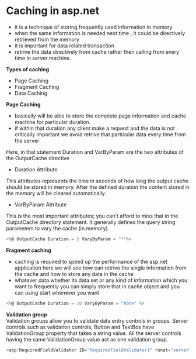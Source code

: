 # Caching in asp.net
  - it is a technique of storing frequently used information in memory
  - when the same information is needed next time , it could be directively retrieved from the memory
  - it is important for data related transaction
  - retrive the data directively from cache rather then calling from every time in server machine.
  
    
**Types of caching**
- Page Caching
- Fragment Caching
- Data Caching

**Page Caching**
- basically will be able to store the complete page information and cache machine for particular duration.
- if within that duration any client make a request  and the data is not critically  important we avoid retrive that particular data every time  from the server


Here, in that statement Duration and VarByParam are the two attributes of the OutputCache directive

- Duration Attribute

This attributes represents the time in seconds of how long the output cache should be stored in memory. After the defined duration the content stored in the memory will be cleared automatically.

- VarByParam Attribute

This is the most important attributes; you can't afford to miss that in the OutputCache directory statement. It generally defines the query string parameters to vary the cache (in memory).

```C#
<%@ OutputCache Duration = 5 VaryByParam = "*"%>  

```
**Fragment caching**
- caching is required  to speed up the performance of the asp.net application here we will see how can retrive the single information from the cache 
 and how to store any data in the cache
 - whatever data whether its data set or any kind of information which you want to frequently you can simply store that in cache object and you can using 
  start whenever you want
```C#
<%@ OutputCache Duration = 10 VaryByParam = "None" %>  
```

**Validation group**<br>
Validation groups allow you to validate data entry controls in groups. Server controls such as validation controls, Button and TextBox have ValidationGroup property that takes a string value. All the server controls having the same ValidationGroup value act as one validation group. 

```C#
<asp:RequiredFieldValidator ID="RequiredFieldValidator1" runat="server" ValidationGroup="validate" ControlToValidate="_usn" Display="Dynamic" ErrorMessage="RequiredFieldValidator" ForeColor="Red" SetFocusOnError="True"></asp:RequiredFieldValidator>
```

